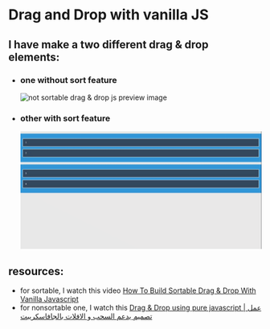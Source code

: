 # Drag and Drop with vanilla JS

## I have make a two different drag & drop elements:

- ### one without sort feature

  ![not sortable drag & drop js preview image](unsortable-preview.gif "not sortable drag & drop js preview")

- ### other with sort feature

  ![sortable drag & drop js preview image](sortable-preview.gif "sortable drag & drop js preview")

## resources:

- for sortable, I watch this video [How To Build Sortable Drag & Drop With Vanilla Javascript](https://youtu.be/jfYWwQrtzzY)
- for nonsortable one, I watch this [Drag & Drop using pure javascript | عمل تصميم يدعم السحب و الافلات بالجافاسكريبت](https://youtu.be/PfhAToxyd7s)
